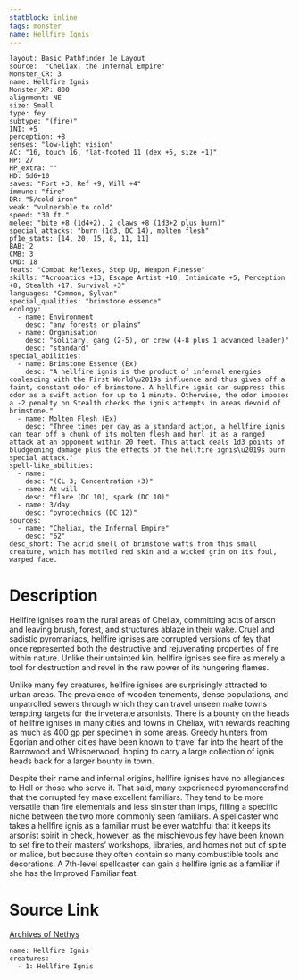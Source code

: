 ```yaml
---
statblock: inline
tags: monster
name: Hellfire Ignis
---
```

```statblock
layout: Basic Pathfinder 1e Layout
source:  "Cheliax, the Infernal Empire"
Monster_CR: 3
name: Hellfire Ignis
Monster_XP: 800
alignment: NE
size: Small
type: fey
subtype: "(fire)"
INI: +5
perception: +8
senses: "low-light vision"
AC: "16, touch 16, flat-footed 11 (dex +5, size +1)"
HP: 27
HP_extra: ""
HD: 5d6+10
saves: "Fort +3, Ref +9, Will +4"
immune: "fire"
DR: "5/cold iron"
weak: "vulnerable to cold"
speed: "30 ft."
melee: "bite +8 (1d4+2), 2 claws +8 (1d3+2 plus burn)"
special_attacks: "burn (1d3, DC 14), molten flesh"
pf1e_stats: [14, 20, 15, 8, 11, 11]
BAB: 2
CMB: 3
CMD: 18
feats: "Combat Reflexes, Step Up, Weapon Finesse"
skills: "Acrobatics +13, Escape Artist +10, Intimidate +5, Perception +8, Stealth +17, Survival +3"
languages: "Common, Sylvan"
special_qualities: "brimstone essence"
ecology:
  - name: Environment
    desc: "any forests or plains"
  - name: Organisation
    desc: "solitary, gang (2-5), or crew (4-8 plus 1 advanced leader)"
    desc: "standard"
special_abilities:
  - name: Brimstone Essence (Ex)
    desc: "A hellfire ignis is the product of infernal energies coalescing with the First World\u2019s influence and thus gives off a faint, constant odor of brimstone. A hellfire ignis can suppress this odor as a swift action for up to 1 minute. Otherwise, the odor imposes a -2 penalty on Stealth checks the ignis attempts in areas devoid of brimstone."
  - name: Molten Flesh (Ex)
    desc: "Three times per day as a standard action, a hellfire ignis can tear off a chunk of its molten flesh and hurl it as a ranged attack at an opponent within 20 feet. This attack deals 1d3 points of bludgeoning damage plus the effects of the hellfire ignis\u2019s burn special attack."
spell-like_abilities:
  - name:
    desc: "(CL 3; Concentration +3)"
  - name: At will
    desc: "flare (DC 10), spark (DC 10)"
  - name: 3/day
    desc: "pyrotechnics (DC 12)"
sources:
  - name: "Cheliax, the Infernal Empire"
    desc: "62"
desc_short: The acrid smell of brimstone wafts from this small creature, which has mottled red skin and a wicked grin on its foul, warped face.
```
# Description
Hellfire ignises roam the rural areas of Cheliax, committing acts of arson and leaving brush, forest, and structures ablaze in their wake. Cruel and sadistic pyromaniacs, hellfire ignises are corrupted versions of fey that once represented both the destructive and rejuvenating properties of fire within nature. Unlike their untainted kin, hellfire ignises see fire as merely a tool for destruction and revel in the raw power of its hungering flames.

Unlike many fey creatures, hellfire ignises are surprisingly attracted to urban areas. The prevalence of wooden tenements, dense populations, and unpatrolled sewers through which they can travel unseen make towns tempting targets for the inveterate arsonists. There is a bounty on the heads of hellfire ignises in many cities and towns in Cheliax, with rewards reaching as much as 400 gp per specimen in some areas. Greedy hunters from Egorian and other cities have been known to travel far into the heart of the Barrowood and Whisperwood, hoping to carry a large collection of ignis heads back for a larger bounty in town.

Despite their name and infernal origins, hellfire ignises have no allegiances to Hell or those who serve it. That said, many experienced pyromancersfind that the corrupted fey make excellent familiars. They tend to be more versatile than fire elementals and less sinister than imps, filling a specific niche between the two more commonly seen familiars. A spellcaster who takes a hellfire ignis as a familiar must be ever watchful that it keeps its arsonist spirit in check, however, as the mischievous fey have been known to set fire to their masters’ workshops, libraries, and homes not out of spite or malice, but because they often contain so many combustible tools and decorations. A 7th-level spellcaster can gain a hellfire ignis as a familiar if she has the Improved Familiar feat.
# Source Link
[Archives of Nethys](https://aonprd.com/MonsterDisplay.aspx?ItemName=Hellfire%20Ignis)
```encounter-table
name: Hellfire Ignis
creatures:
  - 1: Hellfire Ignis
```
